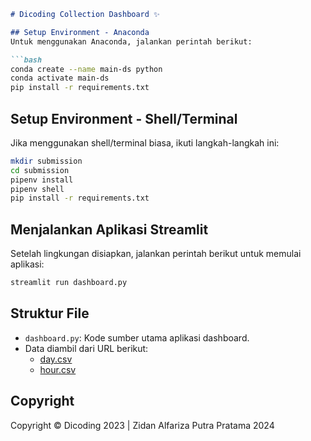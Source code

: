 ```markdown
# Dicoding Collection Dashboard ✨

## Setup Environment - Anaconda
Untuk menggunakan Anaconda, jalankan perintah berikut:

```bash
conda create --name main-ds python
conda activate main-ds
pip install -r requirements.txt
```

## Setup Environment - Shell/Terminal
Jika menggunakan shell/terminal biasa, ikuti langkah-langkah ini:

```bash
mkdir submission
cd submission
pipenv install
pipenv shell
pip install -r requirements.txt
```

## Menjalankan Aplikasi Streamlit
Setelah lingkungan disiapkan, jalankan perintah berikut untuk memulai aplikasi:

```bash
streamlit run dashboard.py
```

## Struktur File
- `dashboard.py`: Kode sumber utama aplikasi dashboard.
- Data diambil dari URL berikut:
  - [day.csv](https://raw.githubusercontent.com/ZidanAlfarizaPutraPratama/submission/master/data/day.csv)
  - [hour.csv](https://raw.githubusercontent.com/ZidanAlfarizaPutraPratama/submission/master/data/hour.csv)

## Copyright
Copyright © Dicoding 2023 | Zidan Alfariza Putra Pratama 2024
```
